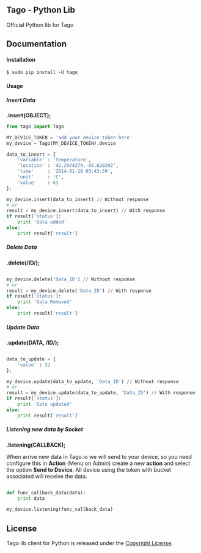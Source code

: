 ## Tago - Python Lib

Official Python lib for Tago

<!-- ## Code Status

[![wercker status](https://app.wercker.com/status/7eba1fa5503f7f5ad61a15a0a6e63234/m "wercker status")](https://app.wercker.com/project/bykey/7eba1fa5503f7f5ad61a15a0a6e63234) -->

## Documentation

#### Installation

```
$ sudo pip install -U tago
```
#### Usage
##### Insert Data
**.insert(OBJECT);**
``` python
from tago import Tago

MY_DEVICE_TOKEN = 'add your device token here'
my_device = Tago(MY_DEVICE_TOKEN).device

data_to_insert = {
    'variable' : 'temperature',
    'location' : '42.2974279,-85.628292',
    'time'     : '2014-01-20 03:43:59',
    'unit'     : 'C',
    'value'    : 63
};

my_device.insert(data_to_insert) // Without response
# or
result = my_device.insert(data_to_insert) // With response
if result['status']:
    print 'Data added'
else:
    print result['result']

```

##### Delete Data
**.delete(/ID/);**
``` python

my_device.delete('Data_ID') // Without response
# or
result = my_device.delete('Data_ID') // With response
if result['status']:
    print 'Data Removed'
else:
    print result['result']

```

##### Update Data
**.update(DATA, /ID/);**
``` python

data_to_update = {
    'value' : 32
};

my_device.update(data_to_update, 'Data_ID') // Without response
# or
result = my_device.update(data_to_update, 'Data_ID') // With response
if result['status']:
    print 'Data updated'
else:
    print result['result']

```

##### Listening new data by Socket
**.listening(CALLBACK);**

When arrive new data in Tago.io we will send to your device, so you need configure this in **Action** (Menu on Admin) create a new **action** and select the option **Send to Device**. All device using the token with bucket associated will receive the data.

``` python

def func_callback_data(data):
    print data

my_device.listening(func_callback_data)

```

## License

Tago lib client for Python is released under the [Copyright License](https://github.com/tago-io/tago-python/blob/master/LICENSE).
